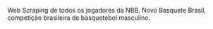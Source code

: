 Web Scraping de todos os jogadores da NBB, Novo Basquete Brasil, competição brasileira de basquetebol masculino.

